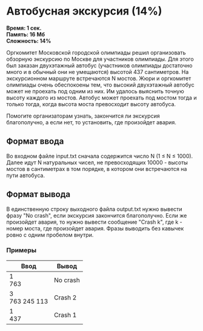<h1 class="title">Автобусная экскурсия (14%)</h1>
<p><b>Время: 1 сек.<br>Память: 16 Мб<br>Сложность: 14%</b></p>
<p>Оргкомитет Московской городской олимпиады решил организовать обзорную экскурсию по Москве для участников олимпиады. Для этого был заказан двухэтажный автобус (участников олимпиады достаточно много и в обычный они не умещаются) высотой 437 сантиметров. На экскурсионном маршруте встречаются N мостов. Жюри и оргкомитет олимпиады очень обеспокоены тем, что высокий двухэтажный автобус может не проехать под одним из них. Им удалось выяснить точную высоту каждого из мостов. Автобус может проехать под мостом тогда и только тогда, когда высота моста превосходит высоту автобуса.</p>
<p>Помогите организаторам узнать, закончится ли экскурсия благополучно, а если нет, то установить, где произойдет авария.</p>
<h2>Формат ввода</h2>
<p>Во входном файле input.txt сначала содержится число N (1 ≤ N ≤ 1000). Далее идут N натуральных чисел, не превосходящих 10000 - высоты мостов в сантиметрах в том порядке, в котором они встречаются на пути автобуса.</p>
<h2>Формат вывода</h2>
<p>В единственную строку выходного файла output.txt нужно вывести фразу "No crash", если экскурсия закончится благополучно. Если же произойдет авария, то нужно вывести сообщение "Crash k", где k - номер моста, где произойдет авария. Фразы выводить без кавычек ровно с одним пробелом внутри.</p>
<h3>Примеры</h3>
<table class="sample-tests">
  <thead>
     <tr>
        <th>Ввод</th>
        <th>Вывод</th>
     </tr>
  </thead>
  <tbody>
     <tr>
        <td>1<br>
            763</td>
        <td>No crash</td>
     </tr>
     <tr>
         <td>3<br>
             763 245 113</td>
         <td>Crash 2</td>
     </tr>
     <tr>
          <td>1<br>
              437</td>
          <td>Crash 1</td>
      </tr>
  </tbody>
</table>